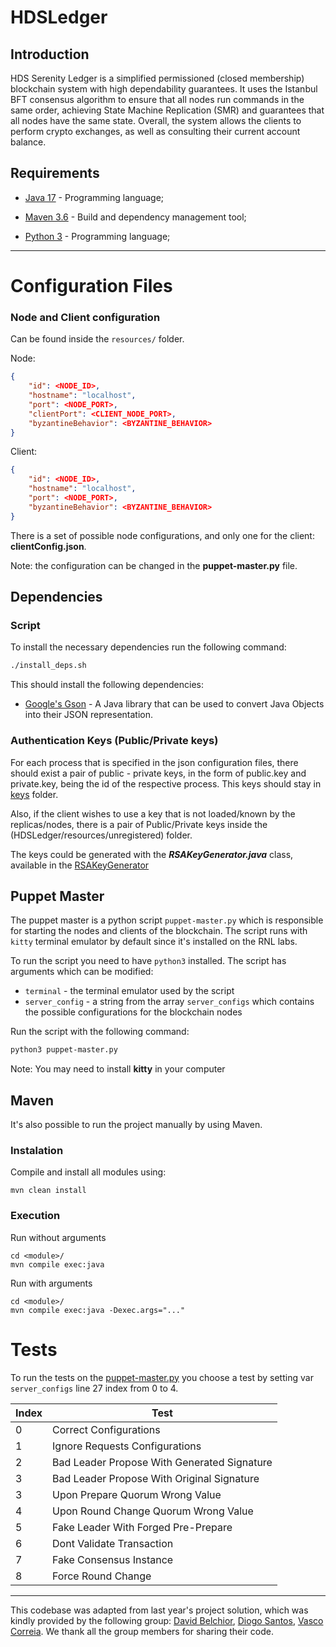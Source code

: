 # HDSLedger

## Introduction

HDS Serenity Ledger is a simplified permissioned (closed membership) blockchain system with high dependability
guarantees. It uses the Istanbul BFT consensus algorithm to ensure that all nodes run commands
in the same order, achieving State Machine Replication (SMR) and guarantees that all nodes
have the same state. 
Overall, the system allows the clients to perform crypto exchanges, as well as consulting their current account balance.

## Requirements

- [Java 17](https://www.oracle.com/java/technologies/javase-jdk17-downloads.html) - Programming language;

- [Maven 3.6](https://maven.apache.org/) - Build and dependency management tool;

- [Python 3](https://www.python.org/downloads/) - Programming language;

---

# Configuration Files

### Node and Client configuration

Can be found inside the `resources/` folder.

Node:
```json
{
    "id": <NODE_ID>,
    "hostname": "localhost",
    "port": <NODE_PORT>,
    "clientPort": <CLIENT_NODE_PORT>,
    "byzantineBehavior": <BYZANTINE_BEHAVIOR>
}
```

Client:
```json
{
    "id": <NODE_ID>,
    "hostname": "localhost",
    "port": <NODE_PORT>,
    "byzantineBehavior": <BYZANTINE_BEHAVIOR>
}
```

There is a set of possible node configurations, and only one for the client: **clientConfig.json**.

Note: the configuration can be changed in the **puppet-master.py** file.

## Dependencies

### Script

To install the necessary dependencies run the following command:

```bash
./install_deps.sh
```

This should install the following dependencies:

- [Google's Gson](https://github.com/google/gson) - A Java library that can be used to convert Java Objects into their JSON representation.

### Authentication Keys (Public/Private keys)

For each process that is specified in the json configuration files, there should exist a pair of public - private keys, in the form of public<ID>.key and private<ID>.key, <ID> being the id of the respective process. This keys should stay in [keys](HDSLedger/resources/keys) folder.

Also, if the client wishes to use a key that is not loaded/known by the replicas/nodes, there is a pair of Public/Private keys inside the (HDSLedger/resources/unregistered) folder.

The keys could be generated with the ***RSAKeyGenerator.java*** class, available in the [RSAKeyGenerator](HDSLedger/Communication/src/main/java/pt/ulisboa/tecnico/hdsledger/communication/cripto/RSAKeyGenerator.java)

## Puppet Master

The puppet master is a python script `puppet-master.py` which is responsible for starting the nodes and clients of the blockchain.
The script runs with `kitty` terminal emulator by default since it's installed on the RNL labs.

To run the script you need to have `python3` installed.
The script has arguments which can be modified:

- `terminal` - the terminal emulator used by the script
- `server_config` - a string from the array `server_configs` which contains the possible configurations for the blockchain nodes

Run the script with the following command:

```bash
python3 puppet-master.py
```
Note: You may need to install **kitty** in your computer

## Maven

It's also possible to run the project manually by using Maven.

### Instalation

Compile and install all modules using:

```
mvn clean install
```

### Execution

Run without arguments

```
cd <module>/
mvn compile exec:java
```

Run with arguments

```
cd <module>/
mvn compile exec:java -Dexec.args="..."
```

# Tests

To run the tests on the [puppet-master.py](HDSLedger/puppet-master.py) you choose a test by setting var `server_configs` line 27 index from 0 to 4.

Index | Test 
-----|-----
0 | Correct Configurations
1 | Ignore Requests Configurations
2 | Bad Leader Propose With Generated Signature
3 | Bad Leader Propose With Original Signature
3 | Upon Prepare Quorum Wrong Value
4 | Upon Round Change Quorum Wrong Value
5 | Fake Leader With Forged Pre-Prepare
6 | Dont Validate Transaction
7 | Fake Consensus Instance
8 | Force Round Change

---
This codebase was adapted from last year's project solution, which was kindly provided by the following group: [David Belchior](https://github.com/DavidAkaFunky), [Diogo Santos](https://github.com/DiogoSantoss), [Vasco Correia](https://github.com/Vaascoo). We thank all the group members for sharing their code.
